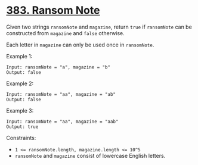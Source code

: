 # [383. Ransom Note](https://leetcode.com/problems/ransom-note/)

Given two strings `ransomNote` and `magazine`, return `true` if `ransomNote` can be constructed from `magazine` and `false` otherwise.

Each letter in `magazine` can only be used once in `ransomNote`.


Example 1:
```
Input: ransomNote = "a", magazine = "b"
Output: false
```
Example 2:
```
Input: ransomNote = "aa", magazine = "ab"
Output: false
```
Example 3:
```
Input: ransomNote = "aa", magazine = "aab"
Output: true
```

Constraints:
* `1 <= ransomNote.length, magazine.length <= 10^5`
* `ransomNote` and `magazine` consist of lowercase English letters.

